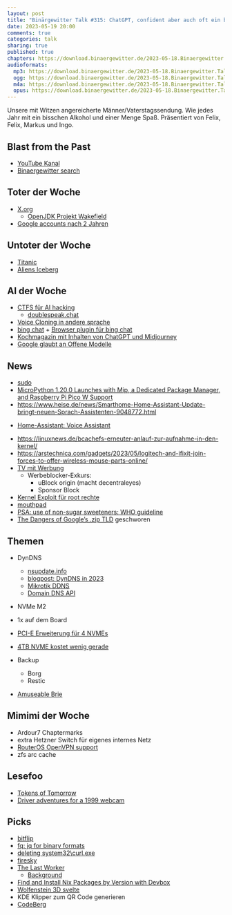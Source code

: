 ```yaml
---
layout: post
title: "Binärgewitter Talk #315: ChatGPT, confident aber auch oft ein bisschen falsch"
date: 2023-05-19 20:00
comments: true
categories: talk
sharing: true
published: true
chapters: https://download.binaergewitter.de/2023-05-18.Binaergewitter.Talk.315.chapters.txt
audioformats:
  mp3: https://download.binaergewitter.de/2023-05-18.Binaergewitter.Talk.315.mp3
  ogg: https://download.binaergewitter.de/2023-05-18.Binaergewitter.Talk.315.ogg
  m4a: https://download.binaergewitter.de/2023-05-18.Binaergewitter.Talk.315.m4a
  opus: https://download.binaergewitter.de/2023-05-18.Binaergewitter.Talk.315.opus
---
```

Unsere mit Witzen angereicherte Männer/Vaterstagssendung. Wie jedes Jahr mit ein bisschen Alkohol und einer Menge Spaß. 
Präsentiert von Felix, Felix, Markus und Ingo.

## Blast from the Past

- [YouTube Kanal]( https://www.youtube.com/@binaergewitter )
- [Binaergewitter search]( https://github.com/Binaergewitter/serious-bg/pull/414 )

## Toter der Woche
- [X.org](https://twitter.com/BrodieOnLinux/status/1655833999422656512?s=20)
  * [OpenJDK Projekt Wakefield]( https://wiki.openjdk.org/display/wakefield/OpenJDK+Project+Wakefield+-+Wayland+desktop+support+for+JDK+on+Linux )
- [Google accounts nach 2 Jahren]( https://www.heise.de/news/Grossreinemachen-Google-loescht-inaktive-Accounts-9057783.html )

## Untoter der Woche
- [Titanic]( https://www.heise.de/news/Hochpraezises-digitales-3D-Modell-des-Titanic-Wracks-aus-700-000-Einzelbildern-9059450.html )
- [Aliens Iceberg]( https://www.reddit.com/r/IcebergCharts/comments/l865na/aliens_iceberg/ )

## AI der Woche

- [CTFS für AI hacking]( https://securitycafe.ro/2023/05/15/ai-hacking-games-jailbreak-ctfs/ )
  - [doublespeak.chat]( https://doublespeak.chat/#/ )
- [Voice Cloning in andere sprache]( https://old.reddit.com/r/singularity/comments/132vi0y/this_is_surreal_elevenlabs_ai_can_now_clone_the/ )
- [bing chat]( https://bing.com/chat ) + [Browser plugin für bing chat]( https://addons.mozilla.org/en-US/firefox/addon/bing-chat-for-all-browsers/ )
- [Kochmagazin mit Inhalten von ChatGPT und Midjourney]( https://www.heise.de/news/Bisschen-ratlos-Kritik-an-Kochmagazin-mit-Inhalten-von-ChatGPT-und-Midjourney-9057001.html )
- [Google glaubt an Offene Modelle]( https://www.semianalysis.com/p/google-we-have-no-moat-and-neither )

## News
- [sudo]( https://github.com/sudo-project/sudo/commit/6aa320c96a37613663e8de4c275bd6c490466b01 )
- [MicroPython 1.20.0 Launches with Mip, a Dedicated Package Manager, and Raspberry Pi Pico W Support]( https://www.hackster.io/news/micropython-1-20-0-launches-with-mip-a-dedicated-package-manager-and-raspberry-pi-pico-w-support-258033aa9d45 )
- https://www.heise.de/news/Smarthome-Home-Assistant-Update-bringt-neuen-Sprach-Assistenten-9048772.html
 * [Home-Assistant: Voice Assistant]( https://www.home-assistant.io/blog/2023/04/27/year-of-the-voice-chapter-2/ )
- https://linuxnews.de/bcachefs-erneuter-anlauf-zur-aufnahme-in-den-kernel/
- https://arstechnica.com/gadgets/2023/05/logitech-and-ifixit-join-forces-to-offer-wireless-mouse-parts-online/
- [TV mit Werbung](https://t3n.de/news/dieser-fernseher-kostet-nichts-aber-zeigt-immer-werbung-1553300/)
  * Werbeblocker-Exkurs:
    - uBlock origin (macht decentraleyes)
    - Sponsor Block
- [Kernel Exploit für root rechte]( https://www.heise.de/news/Luecken-im-Linux-Kernel-erlauben-lokale-Rechteausweitung-8992648.html )
- [mouthpad](https://www.augmental.tech/)
- [PSA: use of non-sugar sweeteners: WHO guideline]( https://www.who.int/news/item/15-05-2023-who-advises-not-to-use-non-sugar-sweeteners-for-weight-control-in-newly-released-guideline )
- [The Dangers of Google’s .zip TLD]( https://medium.com/@bobbyrsec/the-dangers-of-googles-zip-tld-5e1e675e59a5 )
geschworen

## Themen

* DynDNS
  * [nsupdate.info]( http://nsupdate.info/ )
  * [blogpost: DynDNS in 2023]( https://www.mynethome.de/2023/05/04/dyndns-services-in-2023/ ) 
  * [Mikrotik DDNS]( https://help.mikrotik.com/docs/display/ROS/Dynamic+DNS )
  * [Domain DNS API](https://iwantmyname.com/developer/domain-dns-api )

* NVMe M2
 - 1x auf dem Board
 - [PCI-E Erweiterung für 4 NVMEs]( https://amzn.to/3pLJjOi )
 - [4TB NVME kostet wenig gerade](  https://amzn.to/42Rjs6r )

- Backup
  * Borg
  * Restic
- [Amuseable Brie]( https://www.jellycat.com/eu/amuseable-brie-a2brie/ )

## Mimimi der Woche
- Ardour7 Chaptermarks
- extra Hetzner Switch für eigenes internes Netz
- [RouterOS OpenVPN support]( https://l33tsource.com/blog/2023/05/09/Mikrotik-openvpn-updated-params/ )
- zfs arc cache

## Lesefoo
- [Tokens of Tomorrow]( https://robertcunningham.xyz/scribe/ )
- [Driver adventures for a 1999 webcam]( https://blog.benjojo.co.uk/post/quickcam-usb-userspace-driver )

## Picks
- [bitflip]( https://github.com/aybabtme/bitflip )
- [fq: jq for binary formats]( https://lobste.rs/s/hrkkol/fq_jq_for_binary_formats_tool_language )
- [deleting system32\curl.exe]( https://daniel.haxx.se/blog/2023/04/24/deleting-system32curl-exe/ )
- [firesky]( https://firesky.tv/ )
- [The Last Worker]( https://store.steampowered.com/app/1579280/The_Last_Worker/ )
   * [Background]( https://www.gamesindustry.biz/the-last-worker-takes-a-dystopian-look-at-the-future-of-the-games-industry-itself )
- [Find and Install Nix Packages by Version with Devbox]( https://www.jetpack.io/blog/0-5-0-install-nix-packages-by-version/ )
- [Wolfenstein 3D svelte]( https://wolfensvelte-3d.vercel.app/menu )
- KDE Klipper zum QR Code generieren
- [CodeBerg]( https://social.anoxinon.de/@Codeberg/110272192884320021 ) 
